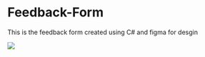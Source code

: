 # Feedback-Form

This is the feedback form created using C# and figma for desgin

<image src="Screenshots/1.PNG">
